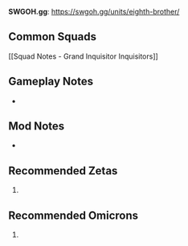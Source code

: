 **SWGOH.gg**: https://swgoh.gg/units/eighth-brother/

## Common Squads

[[Squad Notes - Grand Inquisitor Inquisitors]]

## Gameplay Notes

 - 

## Mod Notes

 - 

## Recommended Zetas

1. 

## Recommended Omicrons

1. 